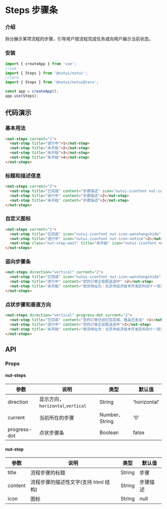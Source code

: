 # Steps 步骤条

### 介绍

拆分展示某项流程的步骤，引导用户按流程完成任务或向用户展示当前状态。

### 安装

```javascript
import { createApp } from 'vue';
//vue
import { Steps } from '@nutui/nutui';
//taro
import { Steps } from '@nutui/nutui@taro';

const app = createApp();
app.use(Steps);
```

## 代码演示

### 基本用法

```html
<nut-steps current="1">
  <nut-step title="进行中">1</nut-step>
  <nut-step title="未开始">2</nut-step>
  <nut-step title="未开始">3</nut-step>
  <nut-step title="未开始">4</nut-step>
</nut-steps>
```

### 标题和描述信息

```html
<nut-steps current="2">
  <nut-step title="已完成" content="步骤描述" icon="nutui-iconfont nut-icon-wanshangshide">1</nut-step>
  <nut-step title="进行中" content="步骤描述">2</nut-step>
  <nut-step title="未开始" content="步骤描述">3</nut-step>
</nut-steps>
```

### 自定义图标

```html
<nut-steps current="1">
  <nut-step title="已完成" icon="nutui-iconfont nut-icon-wanshangshide" status="error">1</nut-step>
  <nut-step title="进行中" icon="nutui-iconfont nut-icon-notice">2</nut-step> 
  <nut-step class="nut-step-wait" title="未开始" icon="nutui-iconfont nut-icon-notice">3</nut-step>
</nut-steps>
```

### 竖向步骤条

```html
<nut-steps direction="vertical" current="2">
  <nut-step title="已完成" icon="nutui-iconfont nut-icon-wanshangshide" content="您的订单已经打包完成，商品已发出" >1</nut-step>
  <nut-step title="进行中" content="您的订单正在配送途中" >2</nut-step>
  <nut-step title="未开始" content="收货地址为：北京市经济技术开发区科创十一街18号院京东大厦">3</nut-step>
</nut-steps>
```

### 点状步骤和垂直方向
```html
<nut-steps direction="vertical" progress-dot current="2">
  <nut-step title="已完成" content="您的订单已经打包完成，商品已发出" >1</nut-step>
  <nut-step title="进行中" content="您的订单正在配送途中">2</nut-step>
  <nut-step title="未开始" content="收货地址为：北京市经济技术开发区科创十一街18号院京东大厦">3</nut-step>
</nut-steps>
```


## API

### Props

#### nut-steps

| 参数                   | 说明                                                        | 类型           | 默认值      |
| ---------------------- | ----------------------------------------------------------- | -------------- | ----------- |
| direction	             | 	显示方向，`horizontal`,`vertical`  | String        | 'horizontal'  | 
| current	               | 	当前所在的步骤           | Number、String        | '0'      |
| progress-dot            |  点状步骤条     | Boolean | false         |



#### nut-step

| 参数           | 说明                   | 类型     | 默认值      |
| ---------------- | ---------------------- | ------------ | ----------- |
| title            | 流程步骤的标题         | String | 步骤 |
| content          | 流程步骤的描述性文字(支持 html 结构)       | String | 步骤描述 |
| icon          | 图标       | String | null |